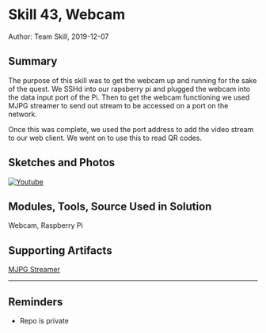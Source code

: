#  Skill 43, Webcam

Author: Team Skill, 2019-12-07

## Summary
The purpose of this skill was to get the webcam up and running for the sake of the quest. We SSHd into our rapsberry pi and plugged the webcam into the data input port of the Pi. Then to get the webcam functioning we used MJPG streamer to send out stream to be accessed on a port on the network. 

Once this was complete, we used the port address to add the video stream to our web client. We went on to use this to read QR codes.

## Sketches and Photos
[![Youtube](https://img.youtube.com/vi/-htU2n05L18/0.jpg)](https://www.youtube.com/watch?v=-htU2n05L18)

## Modules, Tools, Source Used in Solution
Webcam, Raspberry Pi

## Supporting Artifacts
[MJPG Streamer](https://wouterdeschuyter.be/blog/how-to-create-a-15-dollar-web-controllable-camera-with-a-raspberry-pi-zero)

-----

## Reminders
- Repo is private
